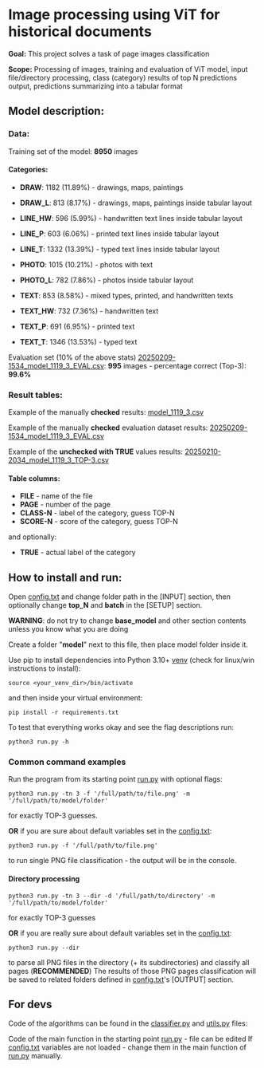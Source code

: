 # Image processing using ViT for historical documents

**Goal:** This project solves a task of page images classification

**Scope:** Processing of images, training and evaluation of ViT model,
input file/directory processing, class (category) results of top
N predictions output, predictions summarizing into a tabular format 

## Model description:

### Data:

Training set of the model: **8950** images 

#### Categories:

- **DRAW**:	1182	(11.89%)  - drawings, maps, paintings 

- **DRAW_L**:	813	(8.17%)   - drawings, maps, paintings inside tabular layout

- **LINE_HW**:	596	(5.99%)   - handwritten text lines inside tabular layout

- **LINE_P**:	603	(6.06%)   - printed text lines inside tabular layout

- **LINE_T**:	1332	(13.39%)  - typed text lines inside tabular layout

- **PHOTO**:	1015	(10.21%)  - photos with text

- **PHOTO_L**:	782	(7.86%)   - photos inside tabular layout

- **TEXT**:	853	(8.58%)   - mixed types, printed, and handwritten texts

- **TEXT_HW**:	732	(7.36%)   - handwritten text

- **TEXT_P**:	691	(6.95%)   - printed text

- **TEXT_T**:	1346	(13.53%)  - typed text

Evaluation set (10% of the above stats) [20250209-1534_model_1119_3_EVAL.csv](result/tables/20250209-1534_model_1119_3_EVAL.csv):	**995** images - percentage correct (Top-3):  **99.6%**

### Result tables:

Example of the manually **checked** results: [model_1119_3.csv](result%2Ftables%2Fmodel_1119_3.csv)

Example of the manually **checked** evaluation dataset results: [20250209-1534_model_1119_3_EVAL.csv](result/tables/20250209-1534_model_1119_3_EVAL.csv)

Example of the **unchecked with TRUE** values results: [20250210-2034_model_1119_3_TOP-3.csv](result/tables/20250210-2034_model_1119_3_TOP-3.csv)

#### Table columns:

- **FILE** - name of the file
- **PAGE** - number of the page
- **CLASS-N** - label of the category, guess TOP-N 
- **SCORE-N** - score of the category, guess TOP-N

and optionally:
 
- **TRUE** - actual label of the category

## How to install and run:

Open [config.txt](config.txt) and change folder path in the \[INPUT\] section, then optionally change **top_N** and **batch** in the \[SETUP\] section.

**WARNING**: do not try to change **base_model** and other section contents unless you know what you are doing

Create a folder "**model**" next to this file, then place model folder inside it.  

Use pip to install dependencies into Python 3.10+ [venv](https://docs.python.org/3/library/venv.html) (check for linux/win instructions to install):

    source <your_venv_dir>/bin/activate

and then inside your virtual environment:

    pip install -r requirements.txt

To test that everything works okay and see the flag descriptions run:

    python3 run.py -h

### Common command examples

Run the program from its starting point [run.py](run.py) with optional flags:

    python3 run.py -tn 3 -f '/full/path/to/file.png' -m '/full/path/to/model/folder'

for exactly TOP-3 guesses. 

**OR** if you are sure about default variables set in the [config.txt](config.txt):

    python3 run.py -f '/full/path/to/file.png'


to run single PNG file classification - the output will be in the console. 

#### Directory processing

    python3 run.py -tn 3 --dir -d '/full/path/to/directory' -m '/full/path/to/model/folder'

for exactly TOP-3 guesses

**OR** if you are really sure about default variables set in the [config.txt](config.txt):

    python3 run.py --dir 

to parse all PNG files in the directory (+ its subdirectories) and classify all pages (**RECOMMENDED**)
The results of those PNG pages classification will be saved to related folders defined in [config.txt](config.txt)'s \[OUTPUT\] section.

## For devs

Code of the algorithms can be found in the [classifier.py](classifier.py) and [utils.py](utils.py) files:

Code of the main function in the starting point [run.py](run.py) - file can be edited 
If [config.txt](config.txt) variables are not loaded - change them in the main function of [run.py](run.py) manually.

